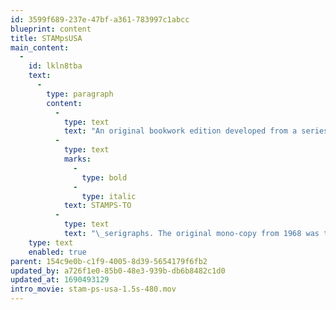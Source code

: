 ```yaml
---
id: 3599f689-237e-47bf-a361-783997c1abcc
blueprint: content
title: STAMpsUSA
main_content:
  -
    id: lkln8tba
    text:
      -
        type: paragraph
        content:
          -
            type: text
            text: "An original bookwork edition developed from a series of overprinted proof sheets from the\_"
          -
            type: text
            marks:
              -
                type: bold
              -
                type: italic
            text: STAMPS-TO
          -
            type: text
            text: "\_serigraphs. The original mono-copy from 1968 was then published in 1976 using the newly developed electrostatic color-Xerox technology that was temporarily housed at RISD for the design department to experiment with.\_The color xerox machine did not always work  well and created printing glitches—but were embraced to have value. With these accidents becoming an integral part of the book caused by “chance” being a “PS” (postscript) of sorts gave the book it title.\_The bookwork was produced as a limited paperback edition of 50 numbered copies: 18 x 19 cm, 46 pages."
    type: text
    enabled: true
parent: 154c9e0b-c1f9-4005-8d39-5654179f6fb2
updated_by: a726f1e0-85b0-48e3-939b-db6b8482c1d0
updated_at: 1690493129
intro_movie: stam-ps-usa-1.5s-480.mov
---
```


